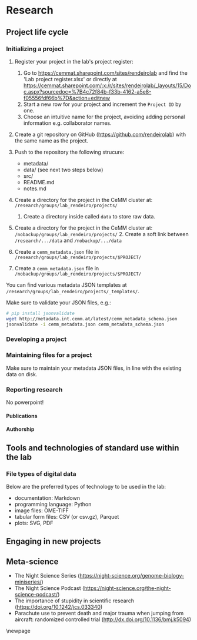 # Research



## Project life cycle


### Initializing a project

1. Register your project in the lab's project register:
    1. Go to https://cemmat.sharepoint.com/sites/rendeirolab and find the 'Lab project register.xlsx' or directly at https://cemmat.sharepoint.com/:x:/r/sites/rendeirolab/_layouts/15/Doc.aspx?sourcedoc=%7B4c72f84b-f33b-4162-a5e8-f05556fdf66b%7D&action=editnew
    2. Start a new row for your project and increment the `Project ID` by one.
    3. Choose an intuitive name for the project, avoiding adding personal information e.g. collaborator names.

2. Create a git repository on GitHub (https://github.com/rendeirolab) with the same name as the project.
3. Push to the repository the following strucure:
    - metadata/
    - data/ (see next two steps below)
    - src/
    - README.md
    - notes.md
4. Create a directory for the project in the CeMM cluster at: `/research/groups/lab_rendeiro/projects/`
    1. Create a directory inside called `data` to store raw data.
5. Create a directory for the project in the CeMM cluster at: `/nobackup/groups/lab_rendeiro/projects/`
    2. Create a soft link between `/research/.../data` and `/nobackup/.../data`
6. Create a `cemm_metadata.json` file in `/research/groups/lab_rendeiro/projects/$PROJECT/`
7. Create a `cemm_metadata.json` file in `/nobackup/groups/lab_rendeiro/projects/$PROJECT/`

You can find various metadata JSON templates at `/research/groups/lab_rendeiro/projects/_templates/`.

Make sure to validate your JSON files, e.g.:
```bash
# pip install jsonvalidate
wget http://metadata.int.cemm.at/latest/cemm_metadata_schema.json
jsonvalidate -i cemm_metadata.json cemm_metadata_schema.json
```


### Developing a project

### Maintaining files for a project
Make sure to maintain your metadata JSON files, in line with the existing data on disk.

### Reporting research

No powerpoint!

#### Publications

#### Authorship

## Tools and technologies of standard use within the lab

### File types of digital data

Below are the preferred types of technology to be used in the lab:
- documentation: Markdown
- programming language: Python
- image files: OME-TIFF
- tabular form files: CSV (or csv.gz), Parquet
- plots: SVG, PDF

## Engaging in new projects


## Meta-science

- The Night Science Series (https://night-science.org/genome-biology-miniseries/)
- The Night Science Podcast (https://night-science.org/the-night-science-podcast/)
- The importance of stupidity in scientific research (https://doi.org/10.1242/jcs.033340)
- Parachute use to prevent death and major trauma when jumping from aircraft: randomized controlled trial (http://dx.doi.org/10.1136/bmj.k5094)


\newpage
